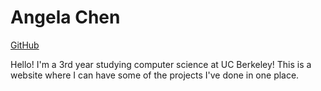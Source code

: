 # Angela Chen

[GitHub](https://github.com/achen0816) 

Hello! I'm a 3rd year studying computer science at UC Berkeley! This is a website where I can have some of the projects I've done in one place.
